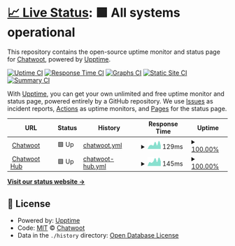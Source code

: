 # [📈 Live Status](https://status.chatwoot.com): <!--live status--> **🟩 All systems operational**

This repository contains the open-source uptime monitor and status page for [Chatwoot](https://app.chatwoot.com), powered by [Upptime](https://github.com/upptime/upptime).

[![Uptime CI](https://github.com/chatwoot/status/workflows/Uptime%20CI/badge.svg)](https://github.com/chatwoot/status/actions?query=workflow%3A%22Uptime+CI%22)
[![Response Time CI](https://github.com/chatwoot/status/workflows/Response%20Time%20CI/badge.svg)](https://github.com/chatwoot/status/actions?query=workflow%3A%22Response+Time+CI%22)
[![Graphs CI](https://github.com/chatwoot/status/workflows/Graphs%20CI/badge.svg)](https://github.com/chatwoot/status/actions?query=workflow%3A%22Graphs+CI%22)
[![Static Site CI](https://github.com/chatwoot/status/workflows/Static%20Site%20CI/badge.svg)](https://github.com/chatwoot/status/actions?query=workflow%3A%22Static+Site+CI%22)
[![Summary CI](https://github.com/chatwoot/status/workflows/Summary%20CI/badge.svg)](https://github.com/chatwoot/status/actions?query=workflow%3A%22Summary+CI%22)

With [Upptime](https://upptime.js.org), you can get your own unlimited and free uptime monitor and status page, powered entirely by a GitHub repository. We use [Issues](https://github.com/chatwoot/status/issues) as incident reports, [Actions](https://github.com/chatwoot/status/actions) as uptime monitors, and [Pages](https://status.chatwoot.com) for the status page.

<!--start: status pages-->
<!-- This summary is generated by Upptime (https://github.com/upptime/upptime) -->
<!-- Do not edit this manually, your changes will be overwritten -->
<!-- prettier-ignore -->
| URL | Status | History | Response Time | Uptime |
| --- | ------ | ------- | ------------- | ------ |
| <img alt="" src="https://raw.githubusercontent.com/chatwoot/status/master/assets/favicon.ico" height="13"> [Chatwoot](https://app.chatwoot.com) | 🟩 Up | [chatwoot.yml](https://github.com/chatwoot/status/commits/HEAD/history/chatwoot.yml) | <details><summary><img alt="Response time graph" src="./graphs/chatwoot/response-time-week.png" height="20"> 129ms</summary><br><a href="https://status.chatwoot.com/history/chatwoot"><img alt="Response time 1297" src="https://img.shields.io/endpoint?url=https%3A%2F%2Fraw.githubusercontent.com%2Fchatwoot%2Fstatus%2FHEAD%2Fapi%2Fchatwoot%2Fresponse-time.json"></a><br><a href="https://status.chatwoot.com/history/chatwoot"><img alt="24-hour response time 87" src="https://img.shields.io/endpoint?url=https%3A%2F%2Fraw.githubusercontent.com%2Fchatwoot%2Fstatus%2FHEAD%2Fapi%2Fchatwoot%2Fresponse-time-day.json"></a><br><a href="https://status.chatwoot.com/history/chatwoot"><img alt="7-day response time 129" src="https://img.shields.io/endpoint?url=https%3A%2F%2Fraw.githubusercontent.com%2Fchatwoot%2Fstatus%2FHEAD%2Fapi%2Fchatwoot%2Fresponse-time-week.json"></a><br><a href="https://status.chatwoot.com/history/chatwoot"><img alt="30-day response time 163" src="https://img.shields.io/endpoint?url=https%3A%2F%2Fraw.githubusercontent.com%2Fchatwoot%2Fstatus%2FHEAD%2Fapi%2Fchatwoot%2Fresponse-time-month.json"></a><br><a href="https://status.chatwoot.com/history/chatwoot"><img alt="1-year response time 1297" src="https://img.shields.io/endpoint?url=https%3A%2F%2Fraw.githubusercontent.com%2Fchatwoot%2Fstatus%2FHEAD%2Fapi%2Fchatwoot%2Fresponse-time-year.json"></a></details> | <details><summary><a href="https://status.chatwoot.com/history/chatwoot">100.00%</a></summary><a href="https://status.chatwoot.com/history/chatwoot"><img alt="All-time uptime 99.87%" src="https://img.shields.io/endpoint?url=https%3A%2F%2Fraw.githubusercontent.com%2Fchatwoot%2Fstatus%2FHEAD%2Fapi%2Fchatwoot%2Fuptime.json"></a><br><a href="https://status.chatwoot.com/history/chatwoot"><img alt="24-hour uptime 100.00%" src="https://img.shields.io/endpoint?url=https%3A%2F%2Fraw.githubusercontent.com%2Fchatwoot%2Fstatus%2FHEAD%2Fapi%2Fchatwoot%2Fuptime-day.json"></a><br><a href="https://status.chatwoot.com/history/chatwoot"><img alt="7-day uptime 100.00%" src="https://img.shields.io/endpoint?url=https%3A%2F%2Fraw.githubusercontent.com%2Fchatwoot%2Fstatus%2FHEAD%2Fapi%2Fchatwoot%2Fuptime-week.json"></a><br><a href="https://status.chatwoot.com/history/chatwoot"><img alt="30-day uptime 100.00%" src="https://img.shields.io/endpoint?url=https%3A%2F%2Fraw.githubusercontent.com%2Fchatwoot%2Fstatus%2FHEAD%2Fapi%2Fchatwoot%2Fuptime-month.json"></a><br><a href="https://status.chatwoot.com/history/chatwoot"><img alt="1-year uptime 99.87%" src="https://img.shields.io/endpoint?url=https%3A%2F%2Fraw.githubusercontent.com%2Fchatwoot%2Fstatus%2FHEAD%2Fapi%2Fchatwoot%2Fuptime-year.json"></a></details>
| <img alt="" src="https://raw.githubusercontent.com/chatwoot/status/master/assets/favicon.ico" height="13"> [Chatwoot Hub](https://hub.2.chatwoot.com) | 🟩 Up | [chatwoot-hub.yml](https://github.com/chatwoot/status/commits/HEAD/history/chatwoot-hub.yml) | <details><summary><img alt="Response time graph" src="./graphs/chatwoot-hub/response-time-week.png" height="20"> 145ms</summary><br><a href="https://status.chatwoot.com/history/chatwoot-hub"><img alt="Response time 152" src="https://img.shields.io/endpoint?url=https%3A%2F%2Fraw.githubusercontent.com%2Fchatwoot%2Fstatus%2FHEAD%2Fapi%2Fchatwoot-hub%2Fresponse-time.json"></a><br><a href="https://status.chatwoot.com/history/chatwoot-hub"><img alt="24-hour response time 126" src="https://img.shields.io/endpoint?url=https%3A%2F%2Fraw.githubusercontent.com%2Fchatwoot%2Fstatus%2FHEAD%2Fapi%2Fchatwoot-hub%2Fresponse-time-day.json"></a><br><a href="https://status.chatwoot.com/history/chatwoot-hub"><img alt="7-day response time 145" src="https://img.shields.io/endpoint?url=https%3A%2F%2Fraw.githubusercontent.com%2Fchatwoot%2Fstatus%2FHEAD%2Fapi%2Fchatwoot-hub%2Fresponse-time-week.json"></a><br><a href="https://status.chatwoot.com/history/chatwoot-hub"><img alt="30-day response time 150" src="https://img.shields.io/endpoint?url=https%3A%2F%2Fraw.githubusercontent.com%2Fchatwoot%2Fstatus%2FHEAD%2Fapi%2Fchatwoot-hub%2Fresponse-time-month.json"></a><br><a href="https://status.chatwoot.com/history/chatwoot-hub"><img alt="1-year response time 152" src="https://img.shields.io/endpoint?url=https%3A%2F%2Fraw.githubusercontent.com%2Fchatwoot%2Fstatus%2FHEAD%2Fapi%2Fchatwoot-hub%2Fresponse-time-year.json"></a></details> | <details><summary><a href="https://status.chatwoot.com/history/chatwoot-hub">100.00%</a></summary><a href="https://status.chatwoot.com/history/chatwoot-hub"><img alt="All-time uptime 100.00%" src="https://img.shields.io/endpoint?url=https%3A%2F%2Fraw.githubusercontent.com%2Fchatwoot%2Fstatus%2FHEAD%2Fapi%2Fchatwoot-hub%2Fuptime.json"></a><br><a href="https://status.chatwoot.com/history/chatwoot-hub"><img alt="24-hour uptime 100.00%" src="https://img.shields.io/endpoint?url=https%3A%2F%2Fraw.githubusercontent.com%2Fchatwoot%2Fstatus%2FHEAD%2Fapi%2Fchatwoot-hub%2Fuptime-day.json"></a><br><a href="https://status.chatwoot.com/history/chatwoot-hub"><img alt="7-day uptime 100.00%" src="https://img.shields.io/endpoint?url=https%3A%2F%2Fraw.githubusercontent.com%2Fchatwoot%2Fstatus%2FHEAD%2Fapi%2Fchatwoot-hub%2Fuptime-week.json"></a><br><a href="https://status.chatwoot.com/history/chatwoot-hub"><img alt="30-day uptime 100.00%" src="https://img.shields.io/endpoint?url=https%3A%2F%2Fraw.githubusercontent.com%2Fchatwoot%2Fstatus%2FHEAD%2Fapi%2Fchatwoot-hub%2Fuptime-month.json"></a><br><a href="https://status.chatwoot.com/history/chatwoot-hub"><img alt="1-year uptime 100.00%" src="https://img.shields.io/endpoint?url=https%3A%2F%2Fraw.githubusercontent.com%2Fchatwoot%2Fstatus%2FHEAD%2Fapi%2Fchatwoot-hub%2Fuptime-year.json"></a></details>

<!--end: status pages-->

[**Visit our status website →**](https://status.chatwoot.com)

## 📄 License

- Powered by: [Upptime](https://github.com/upptime/upptime)
- Code: [MIT](./LICENSE) © [Chatwoot](www.chatwoot.com)
- Data in the `./history` directory: [Open Database License](https://opendatacommons.org/licenses/odbl/1-0/)

